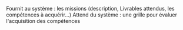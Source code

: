 Fournit au système : les missions (description, Livrables attendus, les compétences à acquérir…) 
Attend du système : une grille pour évaluer l'acquisition des compétences
